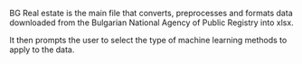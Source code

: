 BG Real estate is the main file that converts, preprocesses and formats data downloaded from the Bulgarian National Agency of Public Registry into xlsx.

It then prompts the user to select the type of machine learning methods to apply to the data.

